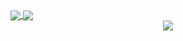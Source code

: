 <a href="https://github.com/anuraghazra/github-readme-stats">
  <img align="center" src="https://github-readme-stats.vercel.app/api/pin/?username=keeplearning-again&hide_title=true&hide_border=true&show_icons=trueline_height=21&text_color=000&icon_color=000&bg_color=0&repo=github-readme-stats,ea6161,ffc64d,fffc4d,52fa5a&theme=graywhite" />
</a>
<a href="https://github.com/anuraghazra/convoychat">
  <img align="center" src="https://github-readme-stats.vercel.app/api/pin/?username=keeplearning-again&hide_title=true&hide_border=true&show_icons=trueline_height=21&text_color=000&icon_color=000&bg_color=0&repo=convoychat,52fa5a,4dfcff,c64dff&theme=graywhite" />
</a>

<!--
**keeplearning-again/keeplearning-again** is a ✨ _special_ ✨ repository because its `README.md` (this file) appears on your GitHub profile.

Here are some ideas to get you started:

- 🔭 I’m currently working on ...
- 🌱 I’m currently learning ...
- 👯 I’m looking to collaborate on ...
- 🤔 I’m looking for help with ...
- 💬 Ask me about ...
- 📫 How to reach me: ...
- 😄 Pronouns: ...
- ⚡ Fun fact: ...
-->
<div align="center"> <img src="https://metrics.lecoq.io/keeplearning-again?template=classic&base=header%2C%20activity%2C%20community%2C%20repositories%2C%20metadata&base.indepth=false&base.hireable=false&base.skip=false&config.timezone=Asia%2FHong_Kong"></div>
